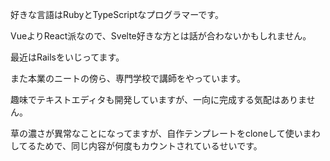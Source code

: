 好きな言語はRubyとTypeScriptなプログラマーです。

VueよりReact派なので、Svelte好きな方とは話が合わないかもしれません。

最近はRailsをいじってます。

また本業のニートの傍ら、専門学校で講師をやっています。

趣味でテキストエディタも開発していますが、一向に完成する気配はありません。

草の濃さが異常なことになってますが、自作テンプレートをcloneして使いまわしてるためで、同じ内容が何度もカウントされているせいです。
